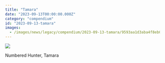 ```yaml
---
title: "Tamara"
date: "2023-09-13T00:00:00.000Z"
category: "compendium"
id: "2023-09-13-tamara"
images:
  - /images/news/legacy/compendium/2023-09-13-tamara/9593aa1d3aba4f8eb0de1677b7b78c91_002.webp
---
```


![](/images/news/legacy/compendium/2023-09-13-tamara/9593aa1d3aba4f8eb0de1677b7b78c91_002.webp)  

Numbered Hunter, Tamara
